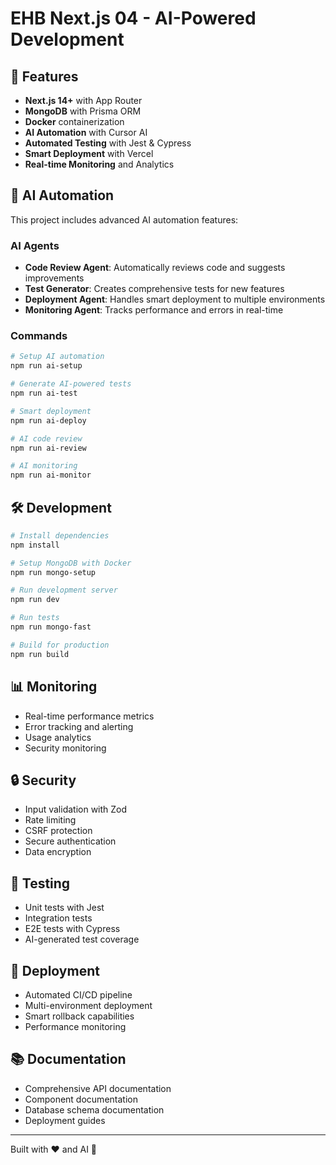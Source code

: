 # EHB Next.js 04 - AI-Powered Development

## 🚀 Features

- **Next.js 14+** with App Router
- **MongoDB** with Prisma ORM
- **Docker** containerization
- **AI Automation** with Cursor AI
- **Automated Testing** with Jest & Cypress
- **Smart Deployment** with Vercel
- **Real-time Monitoring** and Analytics

## 🤖 AI Automation

This project includes advanced AI automation features:

### AI Agents

- **Code Review Agent**: Automatically reviews code and suggests improvements
- **Test Generator**: Creates comprehensive tests for new features
- **Deployment Agent**: Handles smart deployment to multiple environments
- **Monitoring Agent**: Tracks performance and errors in real-time

### Commands

```bash
# Setup AI automation
npm run ai-setup

# Generate AI-powered tests
npm run ai-test

# Smart deployment
npm run ai-deploy

# AI code review
npm run ai-review

# AI monitoring
npm run ai-monitor
```

## 🛠️ Development

```bash
# Install dependencies
npm install

# Setup MongoDB with Docker
npm run mongo-setup

# Run development server
npm run dev

# Run tests
npm run mongo-fast

# Build for production
npm run build
```

## 📊 Monitoring

- Real-time performance metrics
- Error tracking and alerting
- Usage analytics
- Security monitoring

## 🔒 Security

- Input validation with Zod
- Rate limiting
- CSRF protection
- Secure authentication
- Data encryption

## 🧪 Testing

- Unit tests with Jest
- Integration tests
- E2E tests with Cypress
- AI-generated test coverage

## 🚀 Deployment

- Automated CI/CD pipeline
- Multi-environment deployment
- Smart rollback capabilities
- Performance monitoring

## 📚 Documentation

- Comprehensive API documentation
- Component documentation
- Database schema documentation
- Deployment guides

---

Built with ❤️ and AI 🤖
